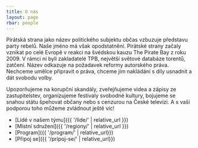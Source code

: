 ```yaml
---
title: O nás
layout: page
rbar: people
---
```


Pirátská strana jako název politického subjektu občas vzbuzuje představu party rebelů. Naše jméno má však opodstatnění. Pirátské strany začaly vznikat po celé Evropě v reakci na švédskou kauzu The Pirate Bay z roku 2009. V rámci ní byli zakladatelé TPB, největší světové databáze torentů, zatčení. Název odkazuje na požadavek reformy autorského práva. Nechceme umělce připravit o práva, chceme jim nakládání s díly usnadnit a dát svobodu volby.

Upozorňujeme na korupční skandály, zveřejňujeme videa a zápisy ze zastupitelstev, organizujeme festivaly svobodné kultury, bojujeme se snahou státu špehovat občany nebo s cenzurou na České televizi. A s vaší podporou toho můžeme zvládnout ještě víc!

* [Lidé v našem týmu]({{ '/lide/' | relative_url }})
* [Místní sdružení]({{ '/regiony/' | relative_url }})
* [Program]({{ '/program/' | relative_url}})
* [Připoj se]({{ '/pripoj-se/' | relative_url}})

